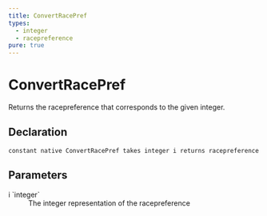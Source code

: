 ```yaml
---
title: ConvertRacePref
types:
  - integer
  - racepreference
pure: true
---
```


# ConvertRacePref
Returns the racepreference that corresponds to the given integer.

## Declaration

```
constant native ConvertRacePref takes integer i returns racepreference
```

## Parameters
<dl>
  <dt>i `integer`</dt>
  <dd>The integer representation of the racepreference</dd>
</dl>